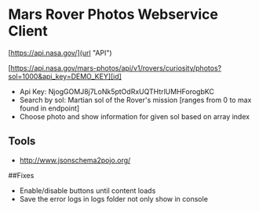 # Mars Rover Photos Webservice Client

[https://api.nasa.gov/](url "API") 


[https://api.nasa.gov/mars-photos/api/v1/rovers/curiosity/photos?sol=1000&api_key=DEMO_KEY][id] 


[id]: url "title"


*   Api Key: NjogGOMJ8j7LoNk5ptOdRxUQTHtrlUMHForogbKC
*   Search by sol: Martian sol of the Rover's mission [ranges from 0 to max found in endpoint]
*	Choose photo and show information for given sol based on array index


## Tools

*   http://www.jsonschema2pojo.org/

##Fixes

*	Enable/disable buttons until content loads
*	Save the error logs in logs folder not only show in console

